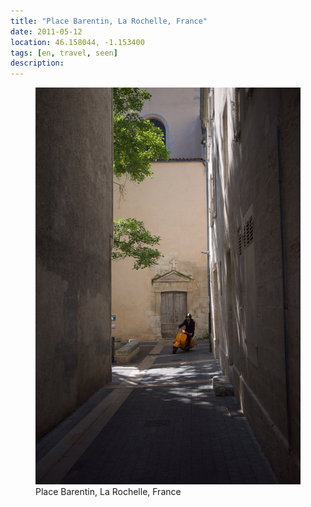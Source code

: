 ```yaml
---
title: "Place Barentin, La Rochelle, France"
date: 2011-05-12
location: 46.158044, -1.153400
tags: [en, travel, seen]
description: 
---
```


<figure>
  <img src="/assets/img/2011-05-12-place-barentin-la-rochelle-france.jpeg" alt="Place Barentin, La Rochelle, France">
  <figcaption>Place Barentin, La Rochelle, France</figcaption>
</figure>
